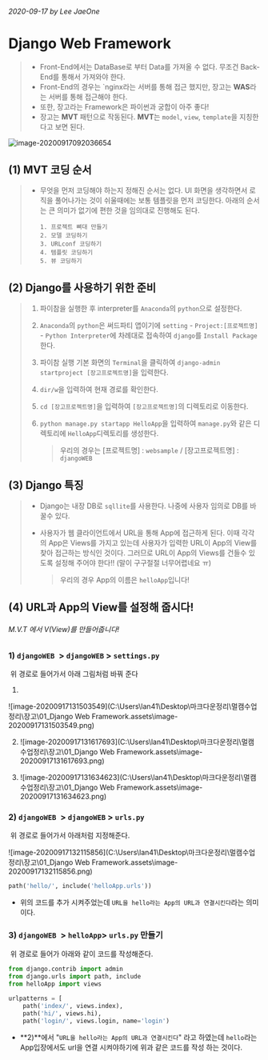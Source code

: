 ###### 2020-09-17 by Lee JaeOne

# Django Web Framework

> - Front-End에서는 DataBase로 부터 Data를 가져올 수 없다. 무조건 Back-End를 통해서 가져와야 한다.
> - Front-End의 경우는 `nginx라는 서버를 통해 접근 했지만, 장고는 **WAS**라는 서버를 통해 접근해야 한다.
> - 또한, 장고라는 Framework은 파이썬과 궁합이 아주 좋다!
> - 장고는 **MVT** 패턴으로 작동된다. **MVT**는 `model`, `view`, `template`을 지칭한다고 보면 된다.

![image-20200917092036654](C:\Users\lan41\Desktop\마크다운정리\MVT)





## (1) MVT 코딩 순서

> - 무엇을 먼저 코딩해야 하는지 정해진 순서는 없다. UI 화면을 생각하면서 로직을 풀어나가는 것이 쉬울때에는 보통 템플릿을 먼저 코딩한다. 아래의 순서는 큰 의미가 없기에 편한 것을 임의대로 진행해도 된다.
>
>   
>
>   	1. 프로젝트 뼈대 만들기
>    	2. 모델 코딩하기
>    	3. URLconf 코딩하기
>    	4. 템플릿 코딩하기
>    	5. 뷰 코딩하기





## (2) Django를 사용하기 위한 준비

> 1. 파이참을 실행한 후 interpreter를 `Anaconda`의 `python`으로 설정한다.
>
> 2. `Anaconda`의 `python`은 써드파티 앱이기에 `setting` - `Project:[프로젝트명]` - `Python Interpreter`에 차례대로 접속하여 `django`를 `Install Package`한다.
>
> 3. 파이참 실행 기본 화면의 `Terminal`을 클릭하여 `django-admin startproject [장고프로젝트명]`을 입력한다.
>
> 4. `dir/w`을 입력하여 현재 경로를 확인한다.
>
> 5. `cd [장고프로젝트명]`을 입력하여 `[장고프로젝트명]`의 디렉토리로 이동한다.
>
> 6. `python manage.py startapp HelloApp`을 입력하여 `manage.py`와 같은 디렉토리에 `HelloApp`디렉토리를 생성한다.
>
>    
>
>    > 우리의 경우는 [프로젝트명] : `websample` / [장고프로젝트명] : `djangoWEB`
>
>    





## (3) Django 특징

> - Django는 내장 DB로 `sqllite`를 사용한다. 나중에 사용자 임의로 DB를 바꿀수 있다.
>
> - 사용자가 웹 클라이언트에서 URL을 통해 App에 접근하게 된다. 이때 각각의 App은 Views를 가지고 있는데 사용자가 입력한 URL이 App의 View를 찾아 접근하는 방식인 것이다. 그러므로 URL이 App의 Views를 건들수 있도록 설정해 주어야 한다!! (말이 구구절절 너무어렵네요 ㅠ)
>
>   > 우리의 경우 App의 이름은 `helloApp`입니다!







## (4) URL과 App의 View를 설정해 줍시다!

###### M.V.T 에서 V(View)를 만들어줍니다!



### 1) `djangoWEB `> `djangoWEB` > `settings.py`

​		위 경로로 들어가서 아래 그림처럼 바꿔 준다

1. 

![image-20200917131503549](C:\Users\lan41\Desktop\마크다운정리\멀캠수업정리\장고\01_Django Web Framework.assets\image-20200917131503549.png)

2. ![image-20200917131617693](C:\Users\lan41\Desktop\마크다운정리\멀캠수업정리\장고\01_Django Web Framework.assets\image-20200917131617693.png)



3. ![image-20200917131634623](C:\Users\lan41\Desktop\마크다운정리\멀캠수업정리\장고\01_Django Web Framework.assets\image-20200917131634623.png)



### 2) `djangoWEB `> `djangoWEB` > `urls.py`

​		위 경로로 들어가서 아래처럼 지정해준다.

![image-20200917132115856](C:\Users\lan41\Desktop\마크다운정리\멀캠수업정리\장고\01_Django Web Framework.assets\image-20200917132115856.png)

```python
path('hello/', include('helloApp.urls'))
```

- 위의 코드를 추가 시켜주었는데 `URL을 hello라는 App의 URL과 연결시킨다`라는 의미이다.





### 3) `djangoWEB `> `helloApp`> `urls.py` 만들기

​		위 경로로 들어가 아래와 같이 코드를 작성해준다.

```python
from django.contrib import admin
from django.urls import path, include
from helloApp import views

urlpatterns = [
    path('index/', views.index),
    path('hi/', views.hi),
    path('login/', views.login, name='login')
```

- **2)**에서 "`URL을 hello라는 App의 URL과 연결시킨다`" 라고 하였는데 `hello`라는 App입장에서도 url을 연결 시켜야하기에 위과 같은 코드를 작성 하는 것이다.

